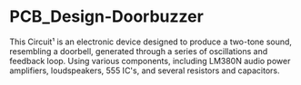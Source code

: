 # PCB_Design-Doorbuzzer
This Circuit¹ is an electronic device designed to produce a two-tone sound, resembling a doorbell, generated through a series of oscillations and feedback loop. Using various components, including LM380N audio power amplifiers, loudspeakers, 555 IC's, and several resistors and capacitors. 

